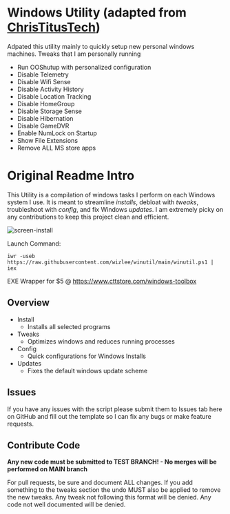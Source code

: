# Windows Utility (adapted from [ChrisTitusTech](https://github.com/ChrisTitusTech/winutil))

Adpated this utility mainly to quickly setup new personal windows machines. Tweaks that I am personally running
- Run OOShutup with personalized configuration
- Disable Telemetry
- Disable Wifi Sense
- Disable Activity History
- Disable Location Tracking
- Disable HomeGroup
- Disable Storage Sense
- Disable Hibernation
- Disable GameDVR
- Enable NumLock on Startup
- Show File Extensions
- Remove ALL MS store apps

# Original Readme Intro

This Utility is a compilation of windows tasks I perform on each Windows system I use. It is meant to streamline *installs*, debloat with *tweaks*, troubleshoot with *config*, and fix Windows *updates*. I am extremely picky on any contributions to keep this project clean and efficient. 

![screen-install](screen-install.png)

Launch Command:

```
iwr -useb https://raw.githubusercontent.com/wizlee/winutil/main/winutil.ps1 | iex
```

EXE Wrapper for $5 @ https://www.cttstore.com/windows-toolbox

## Overview

- Install
  - Installs all selected programs
- Tweaks
  - Optimizes windows and reduces running processes
- Config
  - Quick configurations for Windows Installs
- Updates
  - Fixes the default windows update scheme

## Issues

If you have any issues with the script please submit them to Issues tab here on GitHub and fill out the template so I can fix any bugs or make feature requests. 

## Contribute Code

**Any new code must be submitted to TEST BRANCH! - No merges will be performed on MAIN branch**

For pull requests, be sure and document ALL changes. If you add something to the tweaks section the undo MUST also be applied to remove the new tweaks. Any tweak not following this format will be denied. Any code not well documented will be denied.
